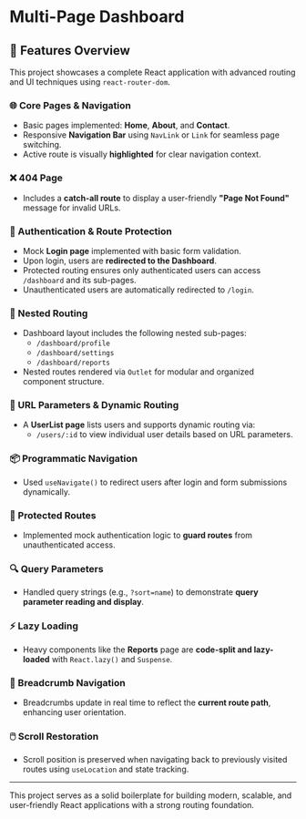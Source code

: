 # Multi-Page Dashboard

## 🚀 Features Overview

This project showcases a complete React application with advanced routing and UI techniques using `react-router-dom`.

### 🌐 Core Pages & Navigation
- Basic pages implemented: **Home**, **About**, and **Contact**.
- Responsive **Navigation Bar** using `NavLink` or `Link` for seamless page switching.
- Active route is visually **highlighted** for clear navigation context.

### ❌ 404 Page
- Includes a **catch-all route** to display a user-friendly **"Page Not Found"** message for invalid URLs.

### 🔐 Authentication & Route Protection
- Mock **Login page** implemented with basic form validation.
- Upon login, users are **redirected to the Dashboard**.
- Protected routing ensures only authenticated users can access `/dashboard` and its sub-pages.
- Unauthenticated users are automatically redirected to `/login`.

### 🧭 Nested Routing
- Dashboard layout includes the following nested sub-pages:
  - `/dashboard/profile`
  - `/dashboard/settings`
  - `/dashboard/reports`
- Nested routes rendered via `Outlet` for modular and organized component structure.

### 🔄 URL Parameters & Dynamic Routing
- A **UserList page** lists users and supports dynamic routing via:
  - `/users/:id` to view individual user details based on URL parameters.

### 📦 Programmatic Navigation
- Used `useNavigate()` to redirect users after login and form submissions dynamically.

### 🔐 Protected Routes
- Implemented mock authentication logic to **guard routes** from unauthenticated access.

### 🔍 Query Parameters
- Handled query strings (e.g., `?sort=name`) to demonstrate **query parameter reading and display**.

### ⚡ Lazy Loading
- Heavy components like the **Reports** page are **code-split and lazy-loaded** with `React.lazy()` and `Suspense`.

### 🧭 Breadcrumb Navigation
- Breadcrumbs update in real time to reflect the **current route path**, enhancing user orientation.

### 🖱️ Scroll Restoration
- Scroll position is preserved when navigating back to previously visited routes using `useLocation` and state tracking.

---

This project serves as a solid boilerplate for building modern, scalable, and user-friendly React applications with a strong routing foundation.
